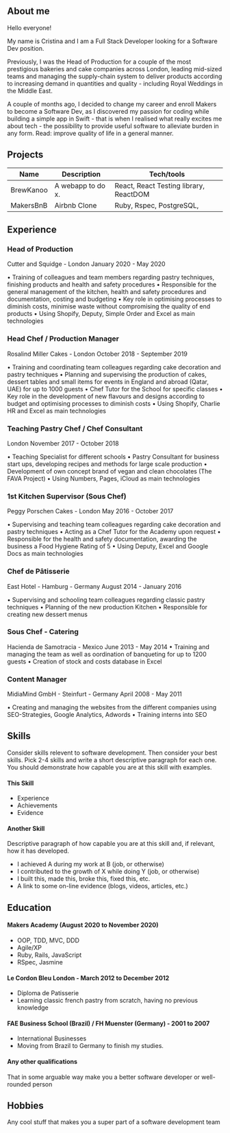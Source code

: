 ## About me

Hello everyone! 

My name is Cristina and I am a Full Stack Developer looking for a Software Dev position. 

Previously, I was the Head of Production for a couple of the most prestigious bakeries and cake companies across London, leading mid-sized teams and managing the supply-chain system to deliver products according to increasing demand in quantities and quality - including Royal Weddings in the Middle East.

A couple of months ago, I decided to change my career and enroll Makers to become a Software Dev, as I discovered my passion for coding while building a simple app in Swift - that is when I realised what really excites me about tech - the possibility to provide useful software to alleviate burden in any form. Read: improve quality of life in a general manner.

## Projects

| Name                         | Description       | Tech/tools        |
| ---------------------------- | ----------------- | ----------------- |
| BrewKanoo          | A webapp to do x. | React, React Testing library, ReactDOM |
| MakersBnB                | Airbnb Clone      | Ruby, Rspec, PostgreSQL,               |

## Experience

### Head of Production
Cutter and Squidge - London
January 2020 - May 2020 

• Training of colleagues and team members regarding pastry techniques, finishing products and health and safety procedures
• Responsible for the general management of the kitchen, health and safety procedures and documentation, costing and budgeting
• Key role in optimising processes to diminish costs, minimise waste without compromising the quality of end products
• Using Shopify, Deputy, Simple Order and Excel as main technologies

### Head Chef / Production Manager
Rosalind Miller Cakes - London
October 2018 - September 2019 

• Training and coordinating team colleagues regarding cake decoration and pastry techniques
• Planning and supervising the production of cakes, dessert tables and small items for events in England and abroad (Qatar, UAE) for up to 1000 guests
• Chef Tutor for the School for specific classes
• Key role in the development of new flavours and designs according to budget and optimising processes to diminish costs
• Using Shopify, Charlie HR and Excel as main technologies

### Teaching Pastry Chef / Chef Consultant
London
November 2017 - October 2018 

• Teaching Specialist for different schools
• Pastry Consultant for business start ups, developing recipes and methods for large scale production
• Development of own concept brand of vegan and clean chocolates (The FAVA Project)
• Using Numbers, Pages, iCloud as main technologies

### 1st Kitchen Supervisor (Sous Chef)
Peggy Porschen Cakes - London
May 2016 - October 2017  

• Supervising and teaching team colleagues regarding cake decoration and pastry techniques
• Acting as a Chef Tutor for the Academy upon request
• Responsible for the health and safety documentation, awarding the business a Food Hygiene Rating of 5
• Using Deputy, Excel and Google Docs as main technologies


### Chef de Pâtisserie
East Hotel - Hamburg - Germany
August 2014 - January 2016  

• Supervising and schooling team colleagues regarding classic pastry techniques
• Planning of the new production Kitchen
• Responsible for creating new dessert menus

### Sous Chef - Catering
Hacienda de Samotracia - Mexico
June 2013 - May 2014 
• Training and managing the team as well as oordination of banqueting for up to 1200 guests
• Creation of stock and costs database in Excel

### Content Manager
MidiaMind GmbH - Steinfurt - Germany
April 2008 - May 2011 

• Creating and managing the websites from the different companies using SEO-Strategies, Google Analytics, Adwords
• Training interns into SEO

## Skills

Consider skills relevent to software development. Then consider your best skills. Pick 2-4 skills and write a short descriptive paragraph for each one. You should demonstrate how capable you are at this skill with examples.

#### This Skill

- Experience
- Achievements
- Evidence

#### Another Skill

Descriptive paragraph of how capable you are at this skill and, if relevant, how it has developed.

- I achieved A during my work at B (job, or otherwise)
- I contributed to the growth of X while doing Y (job, or otherwise)
- I built this, made this, broke this, fixed this, etc.
- A link to some on-line evidence (blogs, videos, articles, etc.)

## Education

#### Makers Academy (August 2020 to November 2020)

- OOP, TDD, MVC, DDD
- Agile/XP
- Ruby, Rails, JavaScript
- RSpec, Jasmine

#### Le Cordon Bleu London - March 2012 to December 2012

- Diploma de Patisserie
- Learning classic french pastry from scratch, having no previous knowledge

#### FAE Business School (Brazil) / FH Muenster (Germany) - 2001 to 2007

- International Businesses
- Moving from Brazil to Germany to finish my studies. 

#### Any other qualifications

That in some arguable way make you a better software developer or well-rounded person

## Hobbies

Any cool stuff that makes you a super part of a software development team
